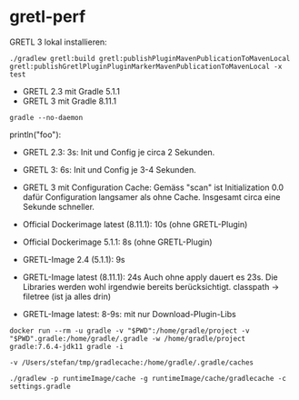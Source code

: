 # gretl-perf

GRETL 3 lokal installieren:

```
./gradlew gretl:build gretl:publishPluginMavenPublicationToMavenLocal gretl:publishGretlPluginPluginMarkerMavenPublicationToMavenLocal -x test
```

- GRETL 2.3 mit Gradle 5.1.1
- GRETL 3 mit Gradle 8.11.1

```
gradle --no-daemon
```

println("foo"):

- GRETL 2.3: 3s: Init und Config je circa 2 Sekunden.
- GRETL 3: 6s: Init und Config je 3-4 Sekunden.
- GRETL 3 mit Configuration Cache: Gemäss "scan" ist Initialization 0.0 dafür Configuration langsamer als ohne Cache. Insgesamt circa eine Sekunde schneller.


- Official Dockerimage latest (8.11.1): 10s (ohne GRETL-Plugin)
- Official Dockerimage 5.1.1: 8s (ohne GRETL-Plugin)
- GRETL-Image 2.4 (5.1.1): 9s 
- GRETL-Image latest (8.11.1): 24s Auch ohne apply dauert es 23s. Die Libraries werden wohl irgendwie bereits berücksichtigt. classpath -> filetree (ist ja alles drin)
- GRETL-Image latest: 8-9s: mit nur Download-Plugin-Libs


```
docker run --rm -u gradle -v "$PWD":/home/gradle/project -v "$PWD".gradle:/home/gradle/.gradle -w /home/gradle/project gradle:7.6.4-jdk11 gradle -i
```

```
-v /Users/stefan/tmp/gradlecache:/home/gradle/.gradle/caches
```

```
./gradlew -p runtimeImage/cache -g runtimeImage/cache/gradlecache -c settings.gradle
```